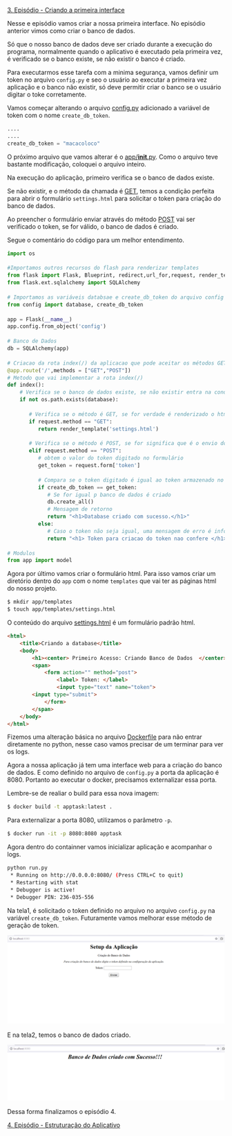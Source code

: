 [3. Episódio - Criando a primeira interface](ep3.md)

Nesse e episódio vamos criar a nossa primeira interface. No episódio anterior vimos como criar o banco de dados. 

Só que o nosso banco de dados deve ser criado durante a execução do programa, normalmente quando o aplicativo é executado pela primeira vez, é verificado se o banco existe, se não existir o banco é criado.

Para executarmos esse tarefa com a minima segurança, vamos definir um token no arquivo `config.py` e seo o usuário ao executar a primeira vez aplicação e o banco não existir, só deve permitir criar o banco se o usuário digitar o toke corretamente.

Vamos começar alterando o arquivo [config.py](ep3/config.py) adicionado a variável de token com o nome `create_db_token`.

```python
....
....
create_db_token = "macacoloco"
```

O próximo arquivo que vamos alterar é o [app/__init__.py](ep3/app/__init__.py). Como o arquivo teve bastante modificação, coloquei o arquivo inteiro. 

Na execução do aplicação, primeiro verifica se o banco de dados existe.

Se não existir, e o método da chamada é [GET](https://blog.alura.com.br/diferencas-entre-get-e-post/), temos a condição perfeita para abrir o formulário `settings.html` para solicitar o token para criação do banco de dados.

Ao preencher o formulário enviar através do método [POST](https://blog.alura.com.br/diferencas-entre-get-e-post/) vai ser verificado o token, se for válido, o banco de dados é criado.

Segue o comentário do código para um melhor entendimento.

```python
import os

#Importamos outros recursos do flash para renderizar templates
from flask import Flask, Blueprint, redirect,url_for,request, render_template
from flask.ext.sqlalchemy import SQLAlchemy

# Importamos as variáveis databsae e create_db_token do arquivo config 
from config import database, create_db_token

app = Flask(__name__)
app.config.from_object('config')

# Banco de Dados
db = SQLAlchemy(app)

# Criacao da rota index(/) da aplicacao que pode aceitar os métodos GET e POST
@app.route('/',methods = ["GET","POST"])
# Metodo que vai implementar a rota index(/)
def index():
    # Verifica se o banco de dados existe, se não existir entra na condicao, olhe o not
    if not os.path.exists(database):

       # Verifica se o método é GET, se for verdade é renderizado o html settings.html que contém o formulário para digitar o token
       if request.method == "GET":
          return render_template('settings.html')    

       # Verifica se o método é POST, se for significa que é o envio do formulário
       elif request.method == "POST":
          # obtem o valor do token digitado no formulário
          get_token = request.form['token']
          
          # Compara se o token digitado é igual ao token armazenado no arquivo config.py 
          if create_db_token == get_token:
             # Se for igual p banco de dados é criado 
             db.create_all()
             # Mensagem de retorno
             return "<h1>Database criado com sucesso.</h1>"
          else:
             # Caso o token não seja igual, uma mensagem de erro é informado
             return "<h1> Token para criacao do token nao confere </h1>"

# Modulos
from app import model
```

Agora por último vamos criar o formulário html. Para isso vamos criar um diretório dentro do `app` com o nome `templates` que vai ter as páginas html do nosso projeto.

```bash
$ mkdir app/templates
$ touch app/templates/settings.html
```
O conteúdo do arquivo [settings.html](ep3/app/templates/settings.html) é um formulário padrão html.

```html
<html>
    <title>Criando a database</title>
    <body>
        <h1><center> Primeiro Acesso: Criando Banco de Dados  </center></h1>
        <span>
            <form action="" method="post">
                <label> Token: </label>
                <input type="text" name="token">
		<input type="submit">
            </form>
        </span>
    </body>
</html>
```

Fizemos uma alteração básica no arquivo [Dockerfile](ep3/Dockerfile) para não entrar diretamente no python, nesse caso vamos precisar de um terminar para ver os logs.


Agora a nossa aplicação já tem uma interface web para a criação do banco de dados. E como definido no arquivo de `config.py` a porta da aplicação é 8080. Portanto ao executar o docker, precisamos externalizar essa porta.

Lembre-se de realiar o build para essa nova imagem:

```bash
$ docker build -t apptask:latest .
```

Para externalizar a porta 8080, utilizamos o parâmetro `-p`. 

```bash
$ docker run -it -p 8080:8080 apptask
```

Agora dentro do containner vamos inicializar aplicação e acompanhar o logs.

```bash
python run.py 
 * Running on http://0.0.0.0:8080/ (Press CTRL+C to quit)
 * Restarting with stat
 * Debugger is active!
 * Debugger PIN: 236-035-556
```

Na tela1, é solicitado o token definido no arquivo no arquivo `config.py` na variável `create_db_token`. Futuramente vamos melhorar esse método de geração de token.

![form](img/ep3-img1.png)

E na tela2, temos o banco de dados criado.

![create_database](img/ep3-img2.png)


Dessa forma finalizamos o episódio 4.

[4. Episódio - Estruturação do Aplicativo](ep4.md)


